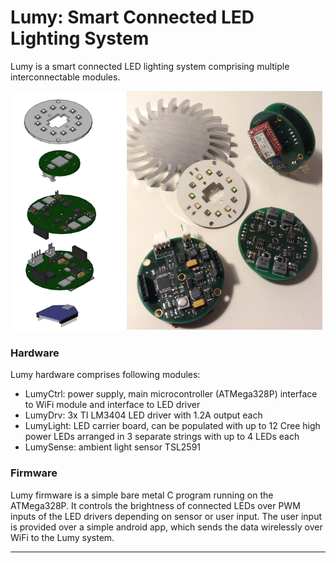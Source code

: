 Lumy: Smart Connected LED Lighting System
======

Lumy is a smart connected LED lighting system comprising multiple interconnectable modules.

![alt text](Documentation/lumy_system.png) 

### Hardware

Lumy hardware comprises following modules:

- LumyCtrl: power supply, main microcontroller (ATMega328P) interface to WiFi module and interface to LED driver
- LumyDrv: 3x TI LM3404 LED driver with 1.2A output each
- LumyLight: LED carrier board, can be populated with up to 12 Cree high power LEDs arranged in 3 separate strings with up to 4 LEDs each
- LumySense: ambient light sensor TSL2591  


### Firmware

Lumy firmware is a simple bare metal C program running on the ATMega328P. It controls the brightness of connected LEDs over PWM inputs of the LED drivers
depending on sensor or user input. The user input is provided over a simple android app, which sends the data wirelessly over WiFi to the Lumy system.


---
